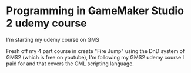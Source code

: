 # Programming in GameMaker Studio 2 udemy course
I'm starting my udemy course on GMS

Fresh off my 4 part course in create "Fire Jump" using the DnD system of GMS2 (which is free on youtube), I'm following my GMS2 udemy course I paid for and that covers the GML scripting language.